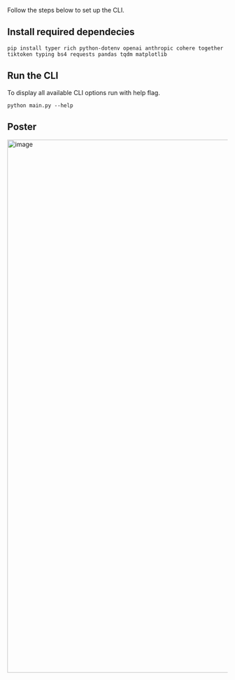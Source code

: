 Follow the steps below to set up the CLI.

## Install required dependecies
```
pip install typer rich python-dotenv openai anthropic cohere together tiktoken typing bs4 requests pandas tqdm matplotlib
```

## Run the CLI
To display all available CLI options run with help flag.
```
python main.py --help
```

## Poster
<img width="1219" alt="image" src="https://github.com/user-attachments/assets/06cf865f-0aef-4628-bb31-2113513591a6">
